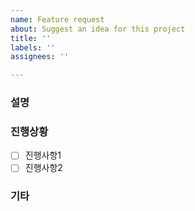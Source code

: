 ```yaml
---
name: Feature request
about: Suggest an idea for this project
title: ''
labels: ''
assignees: ''

---
```


### 설명

### 진행상황
- [ ] 진행사항1
- [ ] 진행사항2

### 기타
